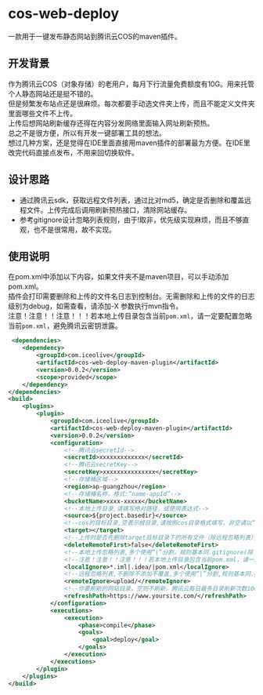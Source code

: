 # cos-web-deploy
一款用于一键发布静态网站到腾讯云COS的maven插件。
## 开发背景
作为腾讯云COS（对象存储）的老用户，每月下行流量免费额度有10G。用来托管个人静态网站还是挺不错的。  
但是频繁发布站点还是很麻烦。每次都要手动选文件夹上传，而且不能定义文件夹里面哪些文件不上传。  
上传后想网站刷新缓存还得在内容分发网络里面输入网址刷新预热。  
总之不是很方便，所以有开发一键部署工具的想法。  
想过几种方案，还是觉得在IDE里面直接用maven插件的部署最为方便。在IDE里改完代码直接点发布，不用来回切换软件。
## 设计思路
- 通过腾讯云sdk，获取远程文件列表，通过比对md5，确定是否删除和覆盖远程文件。上传完成后调用刷新预热接口，清除网站缓存。  
- 参考gitignore设计忽略列表规则，由于!取非，优先级实现麻烦，而且不够直观，也不是很常用，故不实现。
## 使用说明
在pom.xml中添加以下内容，如果文件夹不是maven项目，可以手动添加pom.xml。  
插件会打印需要删除和上传的文件名日志到控制台。无需删除和上传的文件的日志级别为debug，如需查看，请添加-X 参数执行mvn指令。  
注意！注意！！注意！！！若本地上传目录包含当前`pom.xml`，请一定要配置忽略当前`pom.xml`，避免腾讯云密钥泄露。
```xml
 <dependencies>
    <dependency>
        <groupId>com.iceolive</groupId>
        <artifactId>cos-web-deploy-maven-plugin</artifactId>
        <version>0.0.2</version>
        <scope>provided</scope>
    </dependency>
</dependencies>
<build>
    <plugins>
        <plugin>
            <groupId>com.iceolive</groupId>
            <artifactId>cos-web-deploy-maven-plugin</artifactId>
            <version>0.0.2</version>
            <configuration>  
                <!--腾讯云secretId-->
                <secretId>xxxxxxxxxxxxx</secretId>
                <!--腾讯云secretKey-->
                <secretKey>xxxxxxxxxxxxxxx</secretKey>      
                <!--存储桶区域-->              
                <region>ap-guangzhou</region>
                <!--存储桶名称，格式:“name-appId”-->
                <bucketName>xxxx-xxxxx</bucketName>
                <!--本地上传目录,请填写绝对路径，或使用表达式-->
                <source>${project.basedir}</source>
                <!--cos的目标目录,空表示根目录,请按照cos目录格式填写，非空请以“/”结尾-->
                <target></target>
                <!--上传时是否先删除target目标目录下的所有文件（除远程忽略列表），格式:true/false-->
                <deleteRemoteFirst>false</deleteRemoteFirst>                   
                <!--本地上传忽略列表,多个使用“|”分割，规则基本同.gitignore(除了不支持!取非),实际本地忽略由localIgnore + remoteIgnore决定。支持通配符*-->
                <!--注意！注意！！注意！！！若本地上传目录包含当前pom.xml，请一定要配置忽略当前pom.xml，避免腾讯云密钥泄露。-->
                <localIgnore>*.iml|.idea/|pom.xml</localIgnore>
                <!--远程忽略列表,不删除不添加不覆盖,多个使用“|”分割,规则基本同.gitignore(除了不支持!取非)-->
                <remoteIgnore>upload/</remoteIgnore>
                <!--你要刷新的网站目录，空则不刷新，腾讯云每日最多目录刷新次数100次-->
                <refreshPath>https://www.yoursite.com/</refreshPath>        
            </configuration>
            <executions>
                <execution>
                    <phase>compile</phase>
                    <goals>
                        <goal>deploy</goal>
                    </goals>
                </execution>
            </executions>
        </plugin>
    </plugins>
</build>
```
